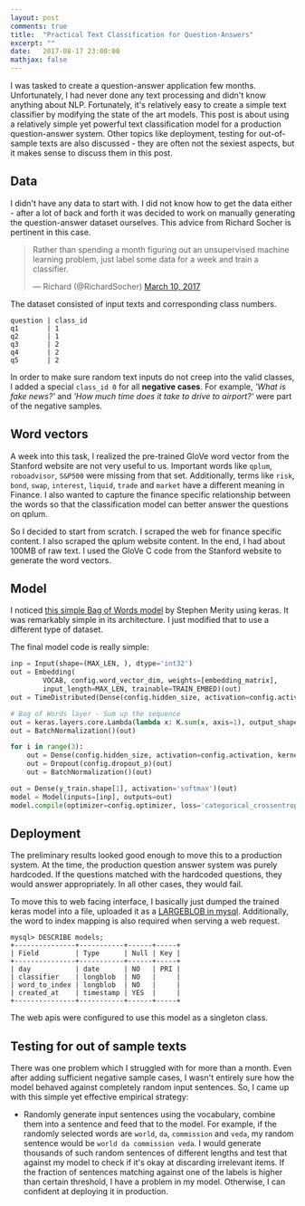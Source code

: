 ```yaml
---
layout: post
comments: true
title:  "Practical Text Classification for Question-Answers"
excerpt: ""
date:   2017-08-17 23:00:00
mathjax: false
---
```


I was tasked to create a question-answer application few months. Unfortunately, I had never done any text processing
and didn't know anything about NLP. Fortunately, it's relatively easy to create a simple text classifier by modifying
the state of the art models. This post is about using a relatively simple yet powerful text classification model for
a production question-answer system. Other topics like deployment, testing for out-of-sample texts are
also discussed - they are often not the sexiest aspects, but it makes sense to discuss them in this post.

## **Data**

I didn't have any data to start with. I did not know how to get the data either - after a lot of back and forth it was
decided to work on manually generating the question-answer dataset ourselves. This advice from Richard Socher is
pertinent in this case.

<blockquote class="twitter-tweet" data-lang="en"><p lang="en" dir="ltr">Rather than spending a month figuring out an unsupervised machine learning problem, just label some data for a week and train a classifier.</p>&mdash; Richard (@RichardSocher) <a href="https://twitter.com/RichardSocher/status/840333380130553856">March 10, 2017</a></blockquote>
<script async src="//platform.twitter.com/widgets.js" charset="utf-8"></script>

The dataset consisted of input texts and corresponding class numbers.
```
question | class_id
q1       | 1
q2       | 1
q3       | 2
q4       | 2
q5       | 2
```

In order to make sure random text inputs do not creep into the valid classes, I added a special `class_id 0` for all
**negative cases**. For example, _'What is fake news?'_ and _'How much time does it take to drive to airport?'_ were
part of the negative samples.

## **Word vectors**
A week into this task, I realized the pre-trained GloVe word vector from the Stanford website are not very useful to
us. Important words like `qplum`, `roboadvisor`, `S&P500` were missing from that set. Additionally, terms like `risk`,
`bond`, `swap`, `interest`, `liquid`, `trade` and `market` have a different meaning in Finance.
I also wanted to capture the finance
specific relationship between the words so that the classification model can better answer the questions on qplum.

So I decided to start from scratch. I scraped the web for finance specific content. I also scraped the qplum website
content. In the end, I had about 100MB of raw text. I used the GloVe C code from the Stanford website to generate
the word vectors.

## Model
I noticed [this simple Bag of Words model](https://github.com/Smerity/keras_snli)
by Stephen Merity using keras. It was remarkably simple in its architecture.
I just modified that to use a different type of dataset.

The final model code is really simple:
```python
inp = Input(shape=(MAX_LEN, ), dtype='int32')
out = Embedding(
        VOCAB, config.word_vector_dim, weights=[embedding_matrix],
        input_length=MAX_LEN, trainable=TRAIN_EMBED)(out)
out = TimeDistributed(Dense(config.hidden_size, activation=config.activation))(out)

# Bag of Words layer - Sum up the sequence
out = keras.layers.core.Lambda(lambda x: K.sum(x, axis=1), output_shape=(config.hidden_size, ))(out)
out = BatchNormalization()(out)

for i in range(3):
    out = Dense(config.hidden_size, activation=config.activation, kernel_regularizer=l2(L2))(out)
    out = Dropout(config.dropout_p)(out)
    out = BatchNormalization()(out)

out = Dense(y_train.shape[1], activation='softmax')(out)
model = Model(inputs=[inp], outputs=out)
model.compile(optimizer=config.optimizer, loss='categorical_crossentropy', metrics=['accuracy'])
```

## Deployment

The preliminary results looked good enough to move this to a production system. At the time, the production question
answer system was purely hardcoded. If the questions matched with the hardcoded questions, they would
answer appropriately. In all other cases, they would fail.

To move this to web facing interface, I basically just dumped the trained keras model into a file, uploaded it as
a [LARGEBLOB in mysql](https://dev.mysql.com/doc/refman/5.7/en/blob.html). Additionally, the word to index mapping
is also required when serving a web request.
```
mysql> DESCRIBE models;
+---------------+-----------+------+-----+
| Field         | Type      | Null | Key |
+---------------+-----------+------+-----+
| day           | date      | NO   | PRI |
| classifier    | longblob  | NO   |     |
| word_to_index | longblob  | NO   |     |
| created_at    | timestamp | YES  |     |
+---------------+-----------+------+-----+
```
The web apis were configured to use this model as a singleton class.

## **Testing for out of sample texts**

There was one problem which I struggled with for more than a month. Even after adding sufficient negative sample cases,
I wasn't entirely sure how the model behaved against completely random input sentences. So, I came up with this simple
yet effective empirical strategy:
* Randomly generate input sentences using the vocabulary, combine them into a sentence and feed that to the model.
  For example, if the randomly selected words are `world`, `da`, `commission` and `veda`, my random sentence would be
  `world da commission veda`. I would generate thousands of such random sentences of different lengths and test that
  against my model to check if it's okay at discarding irrelevant items. If the fraction of sentences matching against
  one of the labels is higher than certain threshold, I have a problem in my model. Otherwise, I can confident at
  deploying it in production.
